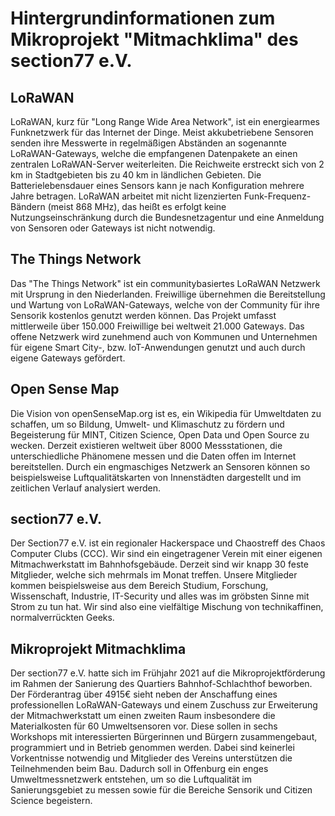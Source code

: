 # Hintergrundinformationen zum Mikroprojekt "Mitmachklima" des section77 e.V.

## LoRaWAN

LoRaWAN, kurz für "Long Range Wide Area Network", ist ein energiearmes Funknetzwerk für das Internet der Dinge. Meist akkubetriebene Sensoren senden ihre Messwerte in regelmäßigen Abständen an sogenannte LoRaWAN-Gateways, welche die empfangenen Datenpakete an einen zentralen LoRaWAN-Server weiterleiten. Die Reichweite erstreckt sich von 2 km in Stadtgebieten bis zu 40 km in ländlichen Gebieten. Die Batterielebensdauer eines Sensors kann je nach Konfiguration mehrere Jahre betragen. LoRaWAN arbeitet mit nicht lizenzierten Funk-Frequenz-Bändern (meist 868 MHz), das heißt es erfolgt keine Nutzungseinschränkung durch die Bundesnetzagentur und eine Anmeldung von Sensoren oder Gateways ist nicht notwendig.

## The Things Network

Das "The Things Network" ist ein communitybasiertes LoRaWAN Netzwerk mit Ursprung in den Niederlanden. Freiwillige übernehmen die Bereitstellung und Wartung von LoRaWAN-Gateways, welche von der Community für ihre Sensorik kostenlos genutzt werden können. Das Projekt umfasst mittlerweile über 150.000 Freiwillige bei weltweit 21.000 Gateways. Das offene Netzwerk wird zunehmend auch von Kommunen und Unternehmen für eigene Smart City-, bzw. IoT-Anwendungen genutzt und auch durch eigene Gateways gefördert.

## Open Sense Map

Die Vision von openSenseMap.org ist es, ein Wikipedia für Umweltdaten zu schaffen, um so Bildung, Umwelt- und Klimaschutz zu fördern und Begeisterung für MINT, Citizen Science, Open Data und Open Source zu wecken. Derzeit existieren weltweit über 8000 Messstationen, die unterschiedliche Phänomene messen und die Daten offen im Internet bereitstellen. Durch ein engmaschiges Netzwerk an Sensoren können so beispielsweise Luftqualitätskarten von Innenstädten dargestellt und im zeitlichen Verlauf analysiert werden.

## section77 e.V.

Der Section77 e.V. ist ein regionaler Hackerspace und Chaostreff des Chaos Computer Clubs (CCC). Wir sind ein eingetragener Verein mit einer eigenen Mitmachwerkstatt im Bahnhofsgebäude. Derzeit sind wir knapp 30 feste Mitglieder, welche sich mehrmals im Monat treffen. Unsere Mitglieder kommen beispielsweise aus dem Bereich Studium, Forschung, Wissenschaft, Industrie, IT-Security und alles was im gröbsten Sinne mit Strom zu tun hat. Wir sind also eine vielfältige Mischung von technikaffinen, normalverrückten Geeks.

## Mikroprojekt Mitmachklima

Der section77 e.V. hatte sich im Frühjahr 2021 auf die Mikroprojektförderung im Rahmen der Sanierung des Quartiers Bahnhof-Schlachthof beworben. Der Förderantrag über 4915€ sieht neben der Anschaffung eines professionellen LoRaWAN-Gateways und einem Zuschuss zur Erweiterung der Mitmachwerkstatt um einen zweiten Raum insbesondere die Materialkosten für 60 Umweltsensoren vor. Diese sollen in sechs Workshops mit interessierten Bürgerinnen und Bürgern zusammengebaut, programmiert und in Betrieb genommen werden. Dabei sind keinerlei Vorkentnisse notwendig und Mitglieder des Vereins unterstützen die Teilnehmenden beim Bau. Dadurch soll in Offenburg ein enges Umweltmessnetzwerk entstehen, um so die Luftqualität im Sanierungsgebiet zu messen sowie für die Bereiche Sensorik und Citizen Science begeistern.
